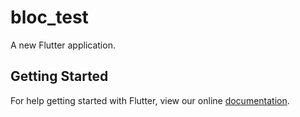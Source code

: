 # bloc_test

A new Flutter application.

## Getting Started

For help getting started with Flutter, view our online
[documentation](https://flutter.io/).
